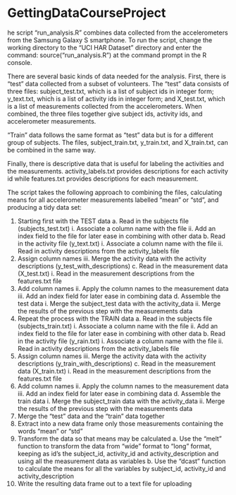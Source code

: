 # GettingDataCourseProject

he script “run_analysis.R” combines data collected from the accelerometers from the Samsung Galaxy S smartphone.  To run the script, change the working directory to the “UCI HAR Dataset” directory and enter the command: source(“run_analysis.R”) at the command prompt in the R console.

There are several basic kinds of data needed for the analysis.  First, there is “test” data collected from a subset of volunteers.  The “test” data consists of three files: subject_test.txt, which is a list of subject ids in integer form; y_text.txt, which is a list of activity ids in integer form; and X_test.txt, which is a list of measurements collected from the accelerometers.  When combined, the three files together give subject ids, activity ids, and accelerometer measurements.
  
“Train” data follows the same format as “test” data but is for a different group of subjects.  The files, subject_train.txt, y_train.txt, and X_train.txt, can be combined in the same way.
  
Finally, there is descriptive data that is useful for labeling the activities and the measurements.  activity_labels.txt provides descriptions for each activity id while features.txt provides descriptions for each measurement.

The script takes the following approach to combining the files, calculating means for all accelerometer measurements labelled “mean” or “std”, and producing a tidy data set:
  
1.	 Starting first with the TEST data
a.	Read in the subjects file (subjects_test.txt)
i.	Associate a column name with the file
ii.	Add an index field to the file for later ease in combining with other data
b.	Read in the activity file (y_text.txt)
i.	Associate a column name with the file
ii.	Read in activity descriptions from the activity_labels file
1.	Assign column names
iii.	Merge the activity data with the activity descriptions (y_test_with_descriptions)
c.	Read in the measurement data (X_test.txt)
i.	Read in the measurement descriptions from the features.txt file
1.	Add column names
ii.	Apply the column names to the measurement data
iii.	Add an index field for later ease in combining data
d.	Assemble the test data
i.	Merge the subject_test data with the activity_data
ii.	Merge the results of the previous step with the measurements data
2.	Repeat the process with the TRAIN data
a.	Read in the subjects file (subjects_train.txt)
i.	Associate a column name with the file
ii.	Add an index field to the file for later ease in combining with other data
b.	Read in the activity file (y_rain.txt)
i.	Associate a column name with the file
ii.	Read in activity descriptions from the activity_labels file
1.	Assign column names
iii.	Merge the activity data with the activity descriptions (y_train_with_descriptions)
c.	Read in the measurement data (X_train.txt)
i.	Read in the measurement descriptions from the features.txt file
1.	Add column names
ii.	Apply the column names to the measurement data
iii.	Add an index field for later ease in combining data
d.	Assemble the train data
i.	Merge the subject_train data with the activity_data
ii.	Merge the results of the previous step with the measurements data
3.	Merge the “test” data and the “train” data together
4.	Extract into a new data frame only those measurements containing the words “mean” or “std”
5.	Transform the data so that means may be calculated
a.	Use the “melt” function to transform the data from “wide” format to “long” format, keeping as id’s the subject_id, activity_id and activity_description and using all the measurement data as variables
b.	Use the “dcast” function to calculate the means for all the variables by subject_id, activity_id and activity_description
6.	Write the resulting data frame out to a text file for uploading
